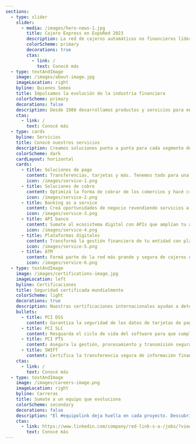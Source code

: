 ```yaml
---
sections:
  - type: slider
    slider:
      - media: /images/hero-news-1.jpg
        title: Cajero Express en ExpoRed 2023
        description: La red de cajeros automáticos no financieros líder en el mercado del sector expendedor, será uno de los protagonistas de la muestra organizada por YPF y la Asociación de Operadores.
        colorScheme: primary
        decorations: true
        ctas:
          - link: /
            text: Conocé más
  - type: textAndImage
    image: /images/about-image.jpg
    imageLocation: right
    byline: Quienes Somos
    title: Impulsamos la evolución de la industria financiera
    colorScheme: primary
    decorations: false
    description: Desde 1988 desarrollamos productos y servicios para entidades financieras, organismos gubernamentales y empresas de todo Argentina.
    ctas:
      - link: /
        text: Conocé más
  - type: cards
    byline: Servicios
    title: Conocé nuestros servicios
    description: Creamos soluciones punta a punta para cada segmento del ecosistema financiero.
    colorScheme: dark
    cardLayout: horizontal
    cards:
      - title: Soluciones de pago
        content: Transferencias, tarjetas y más. Tenemos todo para una experiencia de pago completa.
        icon: /images/service-1.png
      - title: Soluciones de cobro
        content: Optimizá la forma de cobrar de los comercios y hacé crecer cada negocio.
        icon: /images/service-2.png
      - title: Banking as a service
        content: Creá oportunidades de negocio revendiendo servicios a otros bancos y empresas.
        icon: /images/service-3.png
      - title: API banco
        content: Sumate al ecosistema digital con APIs que amplían tu alcance y potencian tu negocio.
        icon: /images/service-4.png
      - title: Plataformas digitales
        content: Transformá la gestión financiera de tu entidad con plataformas flexibles, seguras y personalizadas.
        icon: /images/service-5.png
      - title: ATM
        content: Formá parte de la red más grande y segura de cajeros de todo el país.
        icon: /images/service-6.png
  - type: textAndImage
    image: /images/certifications-image.jpg
    imageLocation: left
    byline: Certificaciones
    title: Seguridad certificada mundialmente
    colorScheme: light
    decorations: true
    description: Nuestras certificaciones internacionales ayudan a detectar y prevenir ciberataques con los estándares más altos de la industria.
    bullets:
      - title: PCI DSS
        content: Garantiza la seguridad de los datos de tarjetas de pago con estrictos controles y procedimientos.
      - title: PCI SLC
        content: Resguarda el ciclo de vida del software para que cumpla con prácticas de seguridad rigurosas durante todo su desarrollo.
      - title: PCI PTS
        content: Asegura la gestión, procesamiento y transmisión segura del PIN en transacciones de pago en ATM y terminales de punto de venta.
      - title: SWIFT
        content: Certifica la transferencia segura de información financiera entre instituciones.
    ctas:
      - link: /
        text: Conocé más
  - type: textAndImage
    image: /images/careers-image.png
    imageLocation: right
    byline: Carreras
    title: Sumate a un equipo que evoluciona
    colorScheme: secondary
    decorations: false
    description: "El #equipolink deja huella en cada proyecto. Descubrí nuestro ADN y conocé las búsquedas abiertas."
    ctas:
      - link: https://www.linkedin.com/company/red-link-s-a-/jobs/?viewAsMember=true
        text: Conocé más
---
```

